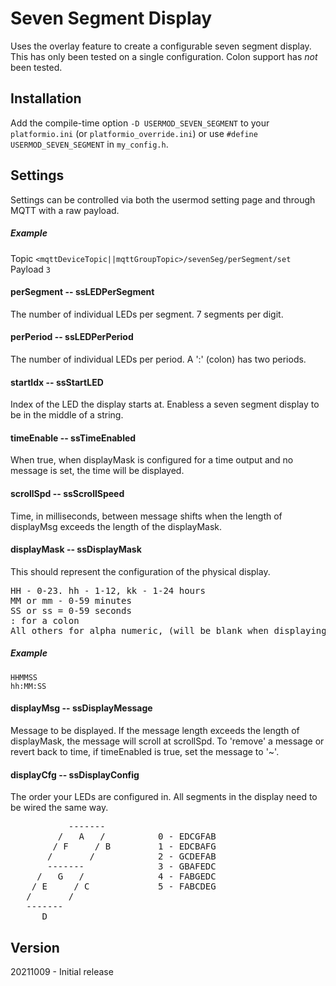 # Seven Segment Display

Uses the overlay feature to create a configurable seven segment display.  
This has only been tested on a single configuration. Colon support has _not_ been tested. 

## Installation

Add the compile-time option `-D USERMOD_SEVEN_SEGMENT` to your `platformio.ini` (or `platformio_override.ini`) or use `#define USERMOD_SEVEN_SEGMENT` in `my_config.h`.

## Settings
Settings can be controlled via both the usermod setting page and through MQTT with a raw payload.
##### Example
 Topic ```<mqttDeviceTopic||mqttGroupTopic>/sevenSeg/perSegment/set```  
 Payload ```3```
#### perSegment -- ssLEDPerSegment
The number of individual LEDs per segment. 7 segments per digit.  
#### perPeriod -- ssLEDPerPeriod
The number of individual LEDs per period. A ':' (colon) has two periods.
#### startIdx -- ssStartLED
Index of the LED the display starts at. Enabless a seven segment display to be in the middle of a string.
#### timeEnable -- ssTimeEnabled
When true, when displayMask is configured for a time output and no message is set, the time will be displayed.
#### scrollSpd -- ssScrollSpeed
Time, in milliseconds, between message shifts when the length of displayMsg exceeds the length of the displayMask.
#### displayMask -- ssDisplayMask
This should represent the configuration of the physical display. 
<pre>
HH - 0-23. hh - 1-12, kk - 1-24 hours  
MM or mm - 0-59 minutes  
SS or ss = 0-59 seconds  
: for a colon  
All others for alpha numeric, (will be blank when displaying time)
</pre>
##### Example
```HHMMSS ```  
```hh:MM:SS ```
#### displayMsg -- ssDisplayMessage
Message to be displayed. If the message length exceeds the length of displayMask, the message will scroll at scrollSpd. To 'remove' a message or revert  back to time, if timeEnabled is true, set the message to '~'.
#### displayCfg -- ssDisplayConfig
The order your LEDs are configured in. All segments in the display need to be wired the same way.
<pre>
           -------
         /   A   /          0 - EDCGFAB
        / F     / B         1 - EDCBAFG
       /       /            2 - GCDEFAB
       -------              3 - GBAFEDC
     /   G   /              4 - FABGEDC
    / E     / C             5 - FABCDEG
   /       /
   -------
      D
</pre>

## Version
20211009 - Initial release
